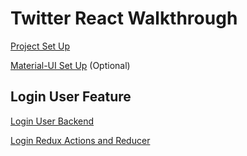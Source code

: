 # Twitter React Walkthrough

[Project Set Up][1]

[Material-UI Set Up][2] (Optional)

## Login User Feature

[Login User Backend][3]

[Login Redux Actions and Reducer][4]

[1]: https://drive.google.com/file/d/1Rd7VWNl0LosBmD4fEV6o9w0iBcey9Cj9/view?usp=sharing
[2]: https://drive.google.com/file/d/1sSu4GqaE0krLoZqoUBT6ngZfYC-lN8mW/view?usp=sharing
[3]: https://drive.google.com/file/d/1cipYCZKS54MDcUrL5OfGpEHYUR6yLhAf/view?usp=sharing
[4]: https://drive.google.com/file/d/12MmehlB-Qulh4KzvKqsnF-wKgrZ9REhS/view?usp=sharing
